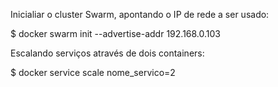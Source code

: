 Inicialiar o cluster Swarm, apontando o IP de rede a ser usado:


$ docker swarm init --advertise-addr 192.168.0.103


Escalando serviços através de dois containers:

$ docker service scale nome_servico=2
